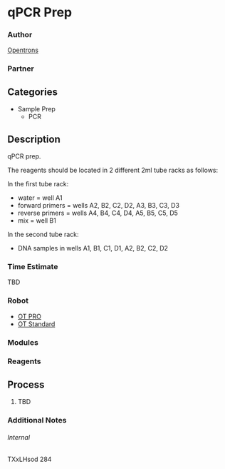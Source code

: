 # qPCR Prep

### Author
[Opentrons](https://opentrons.com/)

### Partner

## Categories
* Sample Prep
	* PCR


## Description
qPCR prep.

The reagents should be located in 2 different 2ml tube racks as follows:

In the first tube rack:

* water = well A1
* forward primers = wells A2, B2, C2, D2, A3, B3, C3, D3
* reverse primers = wells A4, B4, C4, D4, A5, B5, C5, D5
* mix = well B1

In the second tube rack:
* DNA samples in wells A1, B1, C1, D1, A2, B2, C2, D2


### Time Estimate
TBD

### Robot
* [OT PRO](https://opentrons.com/ot-one-pro)
* [OT Standard](https://opentrons.com/ot-one-standard)

### Modules

### Reagents

## Process
1. TBD


### Additional Notes


###### Internal
TXxLHsod
284
